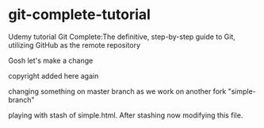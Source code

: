 # git-complete-tutorial
Udemy tutorial Git Complete:The definitive, step-by-step guide to Git, utilizing GitHub as the remote repository

Gosh let's make a change

copyright added here again

changing something on master branch as we work on another fork "simple-branch"

playing with stash of simple.html.  After stashing now modifying this file.